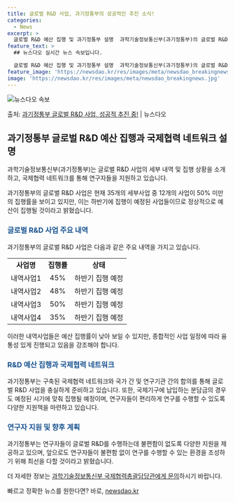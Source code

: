 ```yaml
---
title: 글로벌 R&D 사업, 과기정통부의 성공적인 추진 소식!
categories:
  - News
excerpt: >
  글로벌 R&D 예산 집행 및 과기정통부 설명  과학기술정보통신부(과기정통부)의 글로벌 R&D 세부사업 35개…
feature_text: >
  ## 뉴스다오 실시간 뉴스 속보입니다.

  글로벌 R&D 예산 집행 및 과기정통부 설명  과학기술정보통신부(과기정통부)의 글로벌 R&D 세부사업 35개…
feature_image: 'https://newsdao.kr/res/images/meta/newsdao_breakingnews.jpg'
image: 'https://newsdao.kr/res/images/meta/newsdao_breakingnews.jpg'
---
```


![뉴스다오 속보](https://newsdao.kr/res/images/meta/newsdao_breakingnews.jpg)

<p>출처: <a href="https://newsdao.kr/4530" rel="dofollow">과기정통부 글로벌 R&D 사업, 성공적 추진 중!</a> | 뉴스다오</p>

<h2 data-ke-size="size26">과기정통부 글로벌 R&D 예산 집행과 국제협력 네트워크 설명</h2>
과학기술정보통신부(과기정통부)는 글로벌 R&D 사업의 세부 내역 및 집행 상황을 소개하고, 국제협력 네트워크를 통해 연구자들을 지원하고 있습니다.

<p data-ke-size="size16">과기정통부의 글로벌 R&D 사업은 현재 35개의 세부사업 중 12개의 사업이 50% 미만의 집행률을 보이고 있지만, 이는 하반기에 집행이 예정된 사업들이므로 정상적으로 예산이 집행될 것이라고 밝혔습니다.</p>

<h3><b><span style="color: #1a5490;">글로벌 R&D 사업 주요 내역</span></b></h3>
과기정통부의 글로벌 R&D 사업은 다음과 같은 주요 내역을 가지고 있습니다.

<table>
	<tr>
		<td style="text-align: center; height: 17px;"><b>사업명</b></td>
		<td style="text-align: center; height: 17px;"><b>집행률</b></td>
		<td style="text-align: center; height: 17px;"><b>상태</b></td>
	</tr>
	<tr>
		<td style="text-align: center; height: 17px;">내역사업1</td>
		<td style="text-align: center; height: 17px;">45%</td>
		<td style="text-align: center; height: 17px;">하반기 집행 예정</td>
	</tr>
	<tr>
		<td style="text-align: center; height: 17px;">내역사업2</td>
		<td style="text-align: center; height: 17px;">48%</td>
		<td style="text-align: center; height: 17px;">하반기 집행 예정</td>
	</tr>
	<tr>
		<td style="text-align: center; height: 17px;">내역사업3</td>
		<td style="text-align: center; height: 17px;">50%</td>
		<td style="text-align: center; height: 17px;">하반기 집행 예정</td>
	</tr>
	<tr>
		<td style="text-align: center; height: 17px;">내역사업4</td>
		<td style="text-align: center; height: 17px;">35%</td>
		<td style="text-align: center; height: 17px;">하반기 집행 예정</td>
	</tr>
</table>
<p data-ke-size="size16">이러한 내역사업들은 예산 집행률이 낮아 보일 수 있지만, 종합적인 사업 일정에 따라 융통성 있게 진행되고 있음을 강조해야 합니다.</p>

<h3><b><span style="color: #1a5490;">R&D 예산 집행과 국제협력 네트워크</span></b></h3>
과기정통부는 구축된 국제협력 네트워크와 국가 간 및 연구기관 간의 합의를 통해 글로벌 R&D 사업을 충실하게 준비하고 있습니다. 또한, 국제기구에 납입하는 분담금의 경우도 예정된 시기에 맞춰 집행될 예정이며, 연구자들이 편리하게 연구를 수행할 수 있도록 다양한 지원책을 마련하고 있습니다.

<h3><b><span style="color: #1a5490;">연구자 지원 및 향후 계획</span></b></h3>
과기정통부는 연구자들이 글로벌 R&D를 수행하는데 불편함이 없도록 다양한 지원을 제공하고 있으며, 앞으로도 연구자들이 불편함 없이 연구를 수행할 수 있는 환경을 조성하기 위해 최선을 다할 것이라고 밝혔습니다.

<p data-ke-size="size16">더 자세한 정보는 <a href="tel:044-202-4331">과학기술정보통신부 국제협력총괄담당관에게 문의</a>하시기 바랍니다.</p>

<p data-ke-size="size16"></p> 

빠르고 정확한 뉴스를 원한다면? 바로, <a href="https://newsdao.kr" rel="dofollow">newsdao.kr</a>


